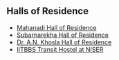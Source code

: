 ## Halls of Residence

* [Mahanadi Hall of Residence](/misc/halls_of_residence/mhr.md)
* [Subarnarekha Hall of Residence](/misc/halls_of_residence/shr.md)
* [Dr. A.N. Khosla Hall of Residence](/misc/halls_of_residence/ank.md)
* [IITBBS Transit Hostel at NISER](/misc/halls_of_residence/tn.md)
